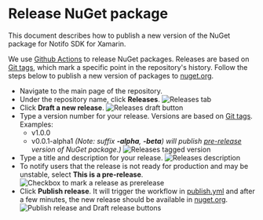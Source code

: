 # Release NuGet package
This document describes how to publish a new version of the NuGet package for Notifo SDK for Xamarin.

We use [Github Actions](https://docs.github.com/en/actions) to release NuGet packages. Releases are based on [Git tags](https://git-scm.com/book/en/Git-Basics-Tagging), which mark a specific point in the repository's history.  Follow the steps below to publish a new version of packages to [nuget.org](https://nuget.org).

* Navigate to the main page of the repository.
* Under the repository name, click **Releases**.
![Releases tab](https://help.github.com/assets/images/help/releases/release-link.png)
* Click **Draft a new release**.
![Releases draft button](https://help.github.com/assets/images/help/releases/draft_release_button.png)
* Type a version number for your release. Versions are based on [Git tags](https://git-scm.com/book/en/Git-Basics-Tagging).  Examples: 
    * v1.0.0
    * v0.0.1-alpha1
    *(Note: suffix **-alpha**, **-beta**) will publish [pre-release](https://help.github.com/assets/images/help/releases/release-link.png) version of NuGet package.)*
![Releases tagged version](https://help.github.com/assets/images/help/releases/releases-tag-version.png)
* Type a title and description for your release.
![Releases description](https://help.github.com/assets/images/help/releases/releases_description.png)
* To notify users that the release is not ready for production and may be unstable, select **This is a pre-release**.
![Checkbox to mark a release as prerelease](https://help.github.com/assets/images/help/releases/prerelease_checkbox.png)
* Click **Publish release**. It will trigger the workflow in [publish.yml](https://github.com/notifo-io/sdk-xamarin/blob/master/.github/workflows/publish.yml) and after a few minutes, the new release should be available in [nuget.org](https://www.nuget.org/packages?q=Notifo).
![Publish release and Draft release buttons](https://help.github.com/assets/images/help/releases/release_buttons.png)



